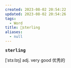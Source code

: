 ```yaml
---
created: 2023-08-02 20:54:22
updated: 2023-08-02 20:54:26
tags:
  - Word
title: 📖sterling
aliases:
  - null
---
```


<pre><strong>sterling</strong></pre>
[ˈstɜ:lɪŋ]
adj. very good 优秀的
